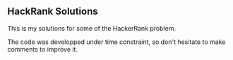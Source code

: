 HackRank Solutions
---

This is my solutions for some of the HackerRank problem.

The code was developped under time constraint, so don't hesitate to make comments to improve it.
